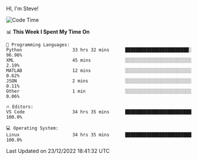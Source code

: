 HI, I'm Steve!
<!--START_SECTION:waka-->
![Code Time](http://img.shields.io/badge/Code%20Time-271%20hrs%2059%20mins-blue)

📊 **This Week I Spent My Time On** 

```text
💬 Programming Languages: 
Python                   33 hrs 32 mins      ████████████████████████░   96.96% 
XML                      45 mins             ░░░░░░░░░░░░░░░░░░░░░░░░░   2.19% 
MATLAB                   12 mins             ░░░░░░░░░░░░░░░░░░░░░░░░░   0.62% 
JSON                     2 mins              ░░░░░░░░░░░░░░░░░░░░░░░░░   0.11% 
Other                    1 min               ░░░░░░░░░░░░░░░░░░░░░░░░░   0.06%

🔥 Editors: 
VS Code                  34 hrs 35 mins      █████████████████████████   100.0%

💻 Operating System: 
Linux                    34 hrs 35 mins      █████████████████████████   100.0%

```


 Last Updated on 23/12/2022 18:41:32 UTC
<!--END_SECTION:waka-->
